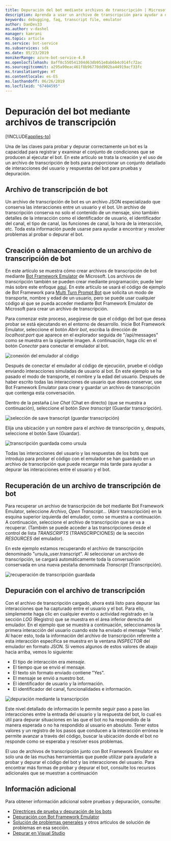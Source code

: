 ```yaml
---
title: Depuración del bot mediante archivos de transcripción | Microsoft Docs
description: Aprenda a usar un archivo de transcripción para ayudar a depurar el bot.
keywords: debugging, faq, transcript file, emulator
author: DanDev33
ms.author: v-dashel
manager: kamrani
ms.topic: article
ms.service: bot-service
ms.subservices: sdk
ms.date: 05/23/2019
monikerRange: azure-bot-service-4.0
ms.openlocfilehash: 8aff8c550541304d63db951e8ab6b4c014fc72ac
ms.sourcegitcommit: a295a90eac461f8b96770dd902ba44919acf33fc
ms.translationtype: HT
ms.contentlocale: es-ES
ms.lasthandoff: 06/26/2019
ms.locfileid: "67404595"
---
```

# <a name="debug-your-bot-using-transcript-files"></a>Depuración del bot mediante archivos de transcripción

[!INCLUDE[applies-to](../includes/applies-to.md)]

Una de las claves para probar y depurar correctamente un bot es la capacidad para registrar y examinar el conjunto de condiciones que se producen al ejecutar el bot. En este artículo se trata la creación y el uso de un archivo de transcripción de bots para proporcionar un conjunto detallado de interacciones del usuario y respuestas del bot para pruebas y depuración.

## <a name="the-bot-transcript-file"></a>Archivo de transcripción de bot
Un archivo de transcripción de bot es un archivo JSON especializado que conserva las interacciones entre un usuario y el bot. Un archivo de transcripción conserva no solo el contenido de un mensaje, sino también detalles de la interacción como el identificador de usuario, el identificador del canal, el tipo de canal, las funciones de canal, la hora de la interacción, etc. Toda esta información puede usarse para ayudar a encontrar y resolver problemas al probar o depurar el bot. 

## <a name="creatingstoring-a-bot-transcript-file"></a>Creación o almacenamiento de un archivo de transcripción de bot
En este artículo se muestra cómo crear archivos de transcripción de bot mediante [Bot Framework Emulator](https://github.com/Microsoft/BotFramework-Emulator) de Microsoft. Los archivos de transcripción también se pueden crear mediante programación; puede leer más sobre este enfoque [aquí](./bot-builder-howto-v4-storage.md#blob-transcript-storage). En este artículo se usará el código de ejemplo de Bot Framework para [Multi Turn Prompt Bot](https://aka.ms/cs-multi-prompts-sample) que solicita un modo de transporte, nombre y edad de un usuario, pero se puede usar cualquier código al que se pueda acceder mediante Bot Framework Emulator de Microsoft para crear un archivo de transcripción.

Para comenzar este proceso, asegúrese de que el código del bot que desea probar se está ejecutando en el entorno de desarrollo. Inicie Bot Framework Emulator, seleccione el botón _Abrir bot_, escriba la dirección de _localhost:port_ que aparece en el explorador seguida de "/api/messages" como se muestra en la siguiente imagen. A continuación, haga clic en el botón _Conectar_ para conectar el emulador al bot.

![conexión del emulador al código](./media/emulator_open_bot_configuration.png)

Después de conectar el emulador al código de ejecución, pruebe el código enviando interacciones simuladas de usuario al bot. En este ejemplo se ha pasado el modo de transporte, el nombre y la edad del usuario. Después de haber escrito todas las interacciones de usuario que desea conservar, use Bot Framework Emulator para crear y guardar un archivo de transcripción que contenga esta conversación. 

Dentro de la pestaña _Live Chat_ (Chat en directo) (que se muestra a continuación), seleccione el botón _Save transcript_ (Guardar transcripción). 

![selección de save transcript (guardar transcripción)](./media/emulator_transcript_save.png)

Elija una ubicación y un nombre para el archivo de transcripción y, después, seleccione el botón Save (Guardar).

![transcripción guardada como ursula](./media/emulator_transcript_saveas_ursula.png)

Todas las interacciones del usuario y las respuestas de los bots que introdujo para probar el código con el emulador se han guardado en un archivo de transcripción que puede recargar más tarde para ayudar a depurar las interacciones entre el usuario y el bot.

## <a name="retrieving-a-bot-transcript-file"></a>Recuperación de un archivo de transcripción de bot
Para recuperar un archivo de transcripción de bot mediante Bot Framework Emulator, seleccione _Archivo_, _Open Transcript..._ (Abrir transcripción) en la esquina superior izquierda del emulador, como se muestra a continuación. A continuación, seleccione el archivo de transcripción que se va a recuperar. (También se puede acceder a las transcripciones desde el control de lista _TRANSCRIPTS_ (TRANSCRIPCIONES) de la sección _RESOURCES_ del emulador). 

En este ejemplo estamos recuperando el archivo de transcripción denominado "ursula_user.transcript". Al seleccionar un archivo de transcripción, se cargará automáticamente toda la conversación conservada en una nueva pestaña denominada _Transcript_ (Transcripción).

![recuperación de transcripción guardada](./media/emulator_transcript_retrieve.png)

## <a name="debug-using-transcript-file"></a>Depuración con el archivo de transcripción
Con el archivo de transcripción cargado, ahora está listo para depurar las interacciones que ha capturado entre el usuario y el bot. Para ello, simplemente haga clic en cualquier evento o actividad registrado en la sección _LOG_ (Registro) que se muestra en el área inferior derecha del emulador. En el ejemplo que se muestra a continuación, seleccionamos la primera interacción del usuario cuando este ha enviado el mensaje "Hello". Al hacer esto, toda la información del archivo de transcripción referente a esta interacción específica se muestra en la ventana _INSPECTOR_ del emulador en formato JSON. Si vemos algunos de estos valores de abajo hacia arriba, vemos lo siguiente:
* El tipo de interacción era _mensaje_.
* El tiempo que se envió el mensaje.
* El texto sin formato enviado contiene "Yes".
* El mensaje se envió a nuestro bot.
* El identificador de usuario y la información.
* El identificador del canal, funcionalidades e información.

![depuración mediante la transcripción](./media/emulator_transcript_debug.png)

Este nivel detallado de información le permite seguir paso a paso las interacciones entre la entrada del usuario y la respuesta del bot, lo cual es útil para depurar situaciones en las que el bot no ha respondido de la manera esperada o no ha respondido al usuario en absoluto. Tener estos valores y un registro de los pasos que conducen a la interacción errónea le permite avanzar a través del código, buscar la ubicación donde el bot no responde como se esperaba y resolver esos problemas.

El uso de archivos de transcripción junto con Bot Framework Emulator es solo una de las muchas herramientas que puede utilizar para ayudarle a probar y depurar el código del bot y las interacciones del usuario. Para encontrar más formas de probar y depurar el bot, consulte los recursos adicionales que se muestran a continuación

## <a name="additional-information"></a>Información adicional

Para obtener información adicional sobre pruebas y depuración, consulte:

* [Directrices de prueba y depuración de los bots](./bot-builder-testing-debugging.md)
* [Depuración con Bot Framework Emulator](../bot-service-debug-emulator.md)
* [Solución de problemas generales](../bot-service-troubleshoot-bot-configuration.md) y otros artículos de solución de problemas en esa sección.
* [Depurar en Visual Studio](https://docs.microsoft.com/visualstudio/debugger/index)
